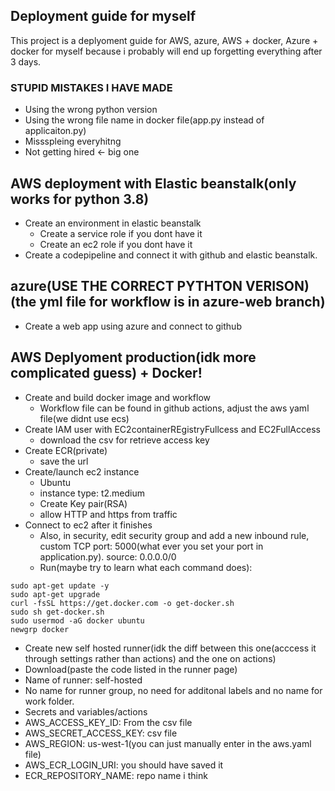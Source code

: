 ## Deployment guide for myself

This project is a deplyoment guide for AWS, azure, AWS + docker, Azure + docker for myself because i probably will end up forgetting everything after 3 days.

### STUPID MISTAKES I HAVE MADE
* Using the wrong python version
* Using the wrong file name in docker file(app.py instead of applicaiton.py)
* Missspleing everyhitng
* Not getting hired <- big one

## AWS deployment with Elastic beanstalk(only works for python 3.8)
* Create an environment in elastic beanstalk
  * Create a service role if you dont have it
  * Create an ec2 role if you dont have it 
* Create a codepipeline and connect it with github and elastic beanstalk. 

## azure(USE THE CORRECT PYTHTON VERISON)(the yml file for workflow is in azure-web branch)
* Create a web app using azure and connect to github

## AWS Deplyoment production(idk more complicated guess) + Docker!
* Create and build docker image and workflow
  * Workflow file can be found in github actions, adjust the aws yaml file(we didnt use ecs)
* Create IAM user with EC2containerREgistryFullcess and EC2FullAccess
  * download the csv for retrieve access key
* Create ECR(private)
  * save the url
* Create/launch ec2 instance
  * Ubuntu
  * instance type: t2.medium
  * Create Key pair(RSA)
  * allow HTTP and https from traffic
* Connect to ec2 after it finishes
  * Also, in security, edit security group and add a new inbound rule, custom TCP port: 5000(what ever you set your port in application.py). source: 0.0.0.0/0
  * Run(maybe try to learn what each command does):
```
sudo apt-get update -y
sudo apt-get upgrade
curl -fsSL https://get.docker.com -o get-docker.sh
sudo sh get-docker.sh
sudo usermod -aG docker ubuntu
newgrp docker
```
* Create new self hosted runner(idk the diff between this one(acccess it through settings rather than actions) and the one on actions)
 * Download(paste the code listed in the runner page)
 * Name of runner: self-hosted
 * No name for runner group, no need for additonal labels and no name for work folder.
* Secrets and variables/actions
 * AWS_ACCESS_KEY_ID: From the csv file
 * AWS_SECRET_ACCESS_KEY: csv file
 * AWS_REGION: us-west-1(you can just manually enter in the aws.yaml file)
 * AWS_ECR_LOGIN_URI: you should have saved it
 * ECR_REPOSITORY_NAME: repo name i think
 

 

